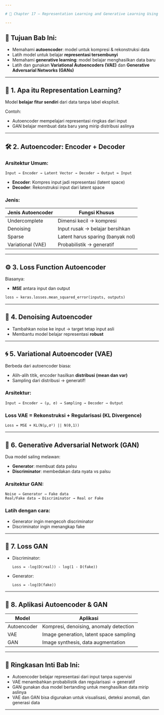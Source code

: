 ```yaml
---

# 📘 Chapter 17 – Representation Learning and Generative Learning Using Autoencoders and GANs

---
```


## 🎯 Tujuan Bab Ini:

* Memahami **autoencoder**: model untuk kompresi & rekonstruksi data
* Latih model untuk belajar **representasi tersembunyi**
* Memahami **generative learning**: model belajar menghasilkan data baru
* Latih dan gunakan **Variational Autoencoders (VAE)** dan **Generative Adversarial Networks (GANs)**

---

## 🧠 1. Apa itu Representation Learning?

Model **belajar fitur sendiri** dari data tanpa label eksplisit.

Contoh:

* Autoencoder mempelajari representasi ringkas dari input
* GAN belajar membuat data baru yang mirip distribusi aslinya

---

## 🛠️ 2. Autoencoder: Encoder + Decoder

### Arsitektur Umum:

```
Input → Encoder → Latent Vector → Decoder → Output ≈ Input
```

* **Encoder**: Kompres input jadi representasi (latent space)
* **Decoder**: Rekonstruksi input dari latent space

### Jenis:

| Jenis Autoencoder | Fungsi Khusus                     |
| ----------------- | --------------------------------- |
| Undercomplete     | Dimensi kecil → kompresi          |
| Denoising         | Input rusak → belajar bersihkan   |
| Sparse            | Latent harus sparing (banyak nol) |
| Variational (VAE) | Probabilistik → generatif         |

---

## ⚙️ 3. Loss Function Autoencoder

Biasanya:

* **MSE** antara input dan output

```python
loss = keras.losses.mean_squared_error(inputs, outputs)
```

---

## 🔄 4. Denoising Autoencoder

* Tambahkan noise ke input → target tetap input asli
* Membantu model belajar representasi **robust**

---

## 🌀 5. Variational Autoencoder (VAE)

Berbeda dari autoencoder biasa:

* Alih-alih titik, encoder hasilkan **distribusi (mean dan var)**
* Sampling dari distribusi → generatif!

### Arsitektur:

```
Input → Encoder → (μ, σ) → Sampling → Decoder → Output
```

### Loss VAE = Rekonstruksi + Regularisasi (KL Divergence)

```text
Loss = MSE + KL(N(μ,σ²) || N(0,1))
```

---

## 🤖 6. Generative Adversarial Network (GAN)

Dua model saling melawan:

* **Generator**: membuat data palsu
* **Discriminator**: membedakan data nyata vs palsu

### Arsitektur GAN:

```
Noise → Generator → Fake data
Real/Fake data → Discriminator → Real or Fake
```

### Latih dengan cara:

* Generator ingin mengecoh discriminator
* Discriminator ingin menangkap fake

---

## 🧪 7. Loss GAN

* Discriminator:

  ```text
  Loss = -log(D(real)) - log(1 - D(fake))
  ```
* Generator:

  ```text
  Loss = -log(D(fake))
  ```

---

## 🎨 8. Aplikasi Autoencoder & GAN

| Model       | Aplikasi                                |
| ----------- | --------------------------------------- |
| Autoencoder | Kompresi, denoising, anomaly detection  |
| VAE         | Image generation, latent space sampling |
| GAN         | Image synthesis, data augmentation      |

---

## 📑 Ringkasan Inti Bab Ini:

* Autoencoder belajar representasi dari input tanpa supervisi
* VAE menambahkan probabilistik dan regularisasi → generatif
* GAN gunakan dua model bertanding untuk menghasilkan data mirip aslinya
* VAE dan GAN bisa digunakan untuk visualisasi, deteksi anomali, dan generasi data

---